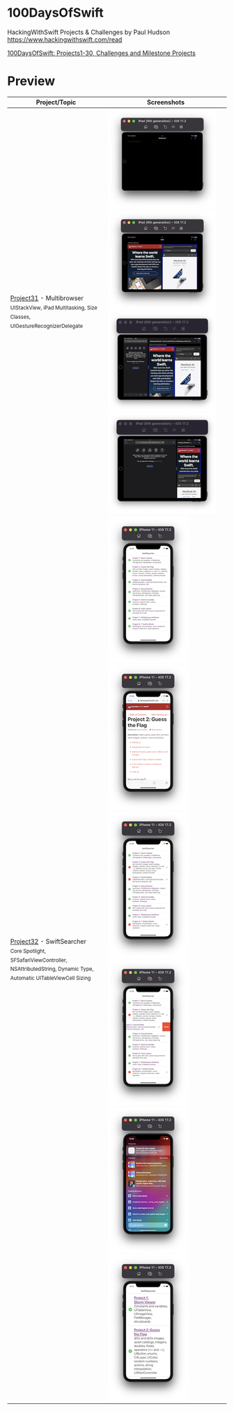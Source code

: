 # 100DaysOfSwift
HackingWithSwift Projects & Challenges by Paul Hudson
https://www.hackingwithswift.com/read

[100DaysOfSwift: Projects1-30, Challenges and Milestone Projects](https://github.com/AybarsBal/100DaysOfSwift)

# Preview
| Project/Topic | Screenshots |
| --------------|------------ |
| [Project31](https://github.com/AybarsBal/HackingWithSwift/tree/master/Project31) - Multibrowser <br/><sub> UIStackView, iPad Multitasking, Size Classes, UIGestureRecognizerDelegate </sub>| ![screen1](https://github.com/AybarsBal/HackingWithSwift/blob/master/Project31/screenshots/small/Screenshot1.png) ![screen2](https://github.com/AybarsBal/HackingWithSwift/blob/master/Project31/screenshots/small/Screenshot2.png) ![screen3](https://github.com/AybarsBal/HackingWithSwift/blob/master/Project31/screenshots/small/Screenshot3.png) ![screen4](https://github.com/AybarsBal/HackingWithSwift/blob/master/Project31/screenshots/small/Screenshot4.png) | 
| [Project32](https://github.com/AybarsBal/HackingWithSwift/tree/master/Project32) - SwiftSearcher <br/><sub> Core Spotlight, SFSafariViewController, NSAttributedString, Dynamic Type,<br/> Automatic UITableViewCell Sizing </sub>| ![screen1](https://github.com/AybarsBal/HackingWithSwift/blob/master/Project32/screenshots/small/Screenshot1.png) ![screen2](https://github.com/AybarsBal/HackingWithSwift/blob/master/Project32/screenshots/small/Screenshot2.png) ![screen3](https://github.com/AybarsBal/HackingWithSwift/blob/master/Project32/screenshots/small/Screenshot3.png) ![screen4](https://github.com/AybarsBal/HackingWithSwift/blob/master/Project32/screenshots/small/Screenshot4.png) ![screen5](https://github.com/AybarsBal/HackingWithSwift/blob/master/Project32/screenshots/small/Screenshot5.png) ![screen6](https://github.com/AybarsBal/HackingWithSwift/blob/master/Project32/screenshots/small/Screenshot6.png) |
